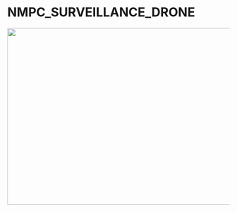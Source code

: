 # NMPC_SURVEILLANCE_DRONE

<img align="midle" height="400" width="700" src="https://github.com/devsonni/NMPC_SURVEILLANCE_DRONE/blob/main/Results/test_escape.gif">    